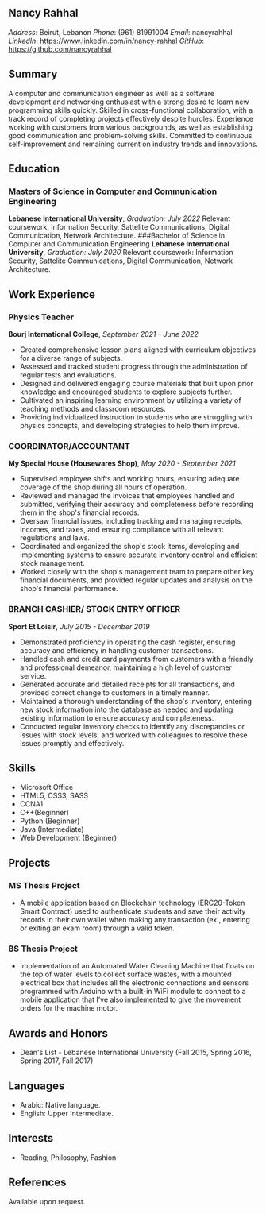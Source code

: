 ## Nancy Rahhal
*Address*: Beirut, Lebanon
*Phone*: (961) 81991004
*Email*: nancyrahhal
*LinkedIn*: https://www.linkedin.com/in/nancy-rahhal
*GitHub*: https://github.com/nancyrahhal

## Summary
A computer and communication engineer as well as a software development and networking enthusiast with a strong desire to learn new programming skills quickly. Skilled in cross-functional collaboration, with a track record of completing projects effectively despite hurdles. Experience working with customers from various backgrounds, as well as establishing good communication and problem-solving skills. Committed to continuous self-improvement and remaining current on industry trends and innovations.

## Education
### Masters of Science in Computer and Communication Engineering
**Lebanese International University**, *Graduation: July 2022*
Relevant coursework: Information Security, Sattelite Communications, Digital Communication, Network Architecture.
###Bachelor of Science in Computer and Communication Engineering
**Lebanese International University**, *Graduation: July 2020*
Relevant coursework: Information Security, Sattelite Communications, Digital Communication, Network Architecture.

## Work Experience
### Physics Teacher
**Bourj International College**, *September 2021 - June 2022*
- Created comprehensive lesson plans aligned with curriculum objectives for a diverse range of subjects.
- Assessed and tracked student progress through the administration of regular tests and evaluations.
- Designed and delivered engaging course materials that built upon prior knowledge and encouraged students to explore subjects further.
- Cultivated an inspiring learning environment by utilizing a variety of teaching methods and classroom resources.
- Providing individualized instruction to students who are struggling with physics concepts, and developing strategies to help them improve.

### COORDINATOR/ACCOUNTANT
**My Special House (Housewares Shop)**, *May 2020 - September 2021*
- Supervised employee shifts and working hours, ensuring adequate coverage of the shop during all hours of operation.
- Reviewed and managed the invoices that employees handled and submitted, verifying their accuracy and completeness before recording them in the shop's financial records.
- Oversaw financial issues, including tracking and managing receipts, incomes, and taxes, and ensuring compliance
with all relevant regulations and laws.
- Coordinated and organized the shop's stock items, developing and implementing systems to ensure accurate inventory control and efficient stock management.
- Worked closely with the shop's management team to prepare other key financial documents, and provided regular updates and analysis on the shop's financial performance.

### BRANCH CASHIER/ STOCK ENTRY OFFICER
**Sport Et Loisir**, *July 2015 - December 2019*
- Demonstrated proficiency in operating the cash register, ensuring accuracy and efficiency in handling customer transactions.
- Handled cash and credit card payments from customers with a friendly and professional demeanor, maintaining a high level of customer service.
- Generated accurate and detailed receipts for all transactions, and provided correct change to customers in a timely manner.
- Maintained a thorough understanding of the shop's inventory, entering new stock information into the database as needed and updating existing information to ensure accuracy and completeness.
- Conducted regular inventory checks to identify any discrepancies or issues with stock levels, and worked with colleagues to resolve these issues promptly and effectively.

## Skills
- Microsoft Office
- HTML5, CSS3, SASS
- CCNA1
- C++(Beginner)
- Python (Beginner)
- Java (Intermediate)
- Web Development (Beginner)

## Projects
### MS Thesis Project
- A mobile application based on Blockchain technology (ERC20-Token Smart Contract) used to authenticate
students and save their activity records in their own wallet when making any transaction (ex., entering or exiting an
exam room) through a valid token.

### BS Thesis Project
- Implementation of an Automated Water Cleaning Machine that floats on the top of water levels to collect
surface wastes, with a mounted electrical box that includes all the electronic connections and sensors programmed
with Arduino with a built-in WiFi module to connect to a mobile application that I’ve also implemented to give the
movement orders for the machine motor.

## Awards and Honors
- Dean's List - Lebanese International University (Fall 2015, Spring 2016, Spring 2017, Fall 2017)

## Languages
- Arabic: Native language.
- English: Upper Intermediate.

## Interests
- Reading, Philosophy, Fashion

## References
Available upon request.

